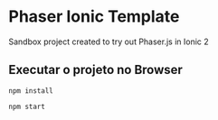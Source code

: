 # Phaser Ionic Template

Sandbox project created to try out Phaser.js in Ionic 2

## Executar o projeto no Browser

```npm install```

```npm start```

